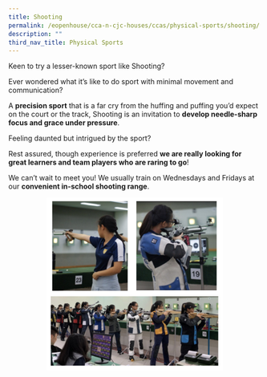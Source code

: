 ```yaml
---
title: Shooting
permalink: /eopenhouse/cca-n-cjc-houses/ccas/physical-sports/shooting/
description: ""
third_nav_title: Physical Sports
---
```

Keen to try a lesser-known sport like Shooting?

Ever wondered what it’s like to do sport with minimal movement and communication?

  

A&nbsp;**precision sport**&nbsp;that is a far cry from the huffing and puffing you’d expect on the court or the track, Shooting is an invitation to&nbsp;**develop needle-sharp focus and grace under pressure**.

  

Feeling daunted but intrigued by the sport?

  

Rest assured, though experience is preferred&nbsp;**we are really looking for great learners and team players who are raring to go**!

  

We can’t wait to meet you! We usually train on Wednesdays and Fridays at our&nbsp;**convenient in-school shooting range**.

<style>  
img {  
  display: block;  
  margin-left: auto;  
  margin-right: auto;  
}  
</style>  
<img style="width:70%;" alt="CJC shooting" src="/images/cjc%20shooting.JPG">